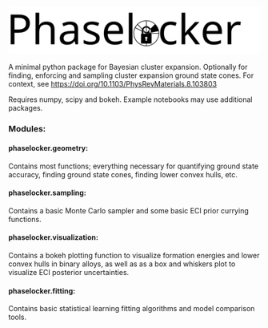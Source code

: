 ![Logo](https://github.com/deober/phaselocker/blob/main/phaselocker_logo_with_text.svg)

A minimal python package for Bayesian cluster expansion. Optionally for finding, enforcing and sampling cluster expansion ground state cones. For context, see https://doi.org/10.1103/PhysRevMaterials.8.103803 

Requires numpy, scipy and bokeh. Example notebooks may use additional packages. 

### Modules:  

#### phaselocker.geometry:  
  Contains most functions; everything necessary for quantifying ground state accuracy, finding ground state cones, finding lower convex hulls, etc.  
  
#### phaselocker.sampling:  
  Contains a basic Monte Carlo sampler and some basic ECI prior currying functions.  
  
#### phaselocker.visualization:  
  Contains a bokeh plotting function to visualize formation energies and lower convex hulls in binary alloys, as well as as a box and whiskers plot to visualize ECI posterior uncertainties. 

#### phaselocker.fitting:
  Contains basic statistical learning fitting algorithms and model comparison tools.

